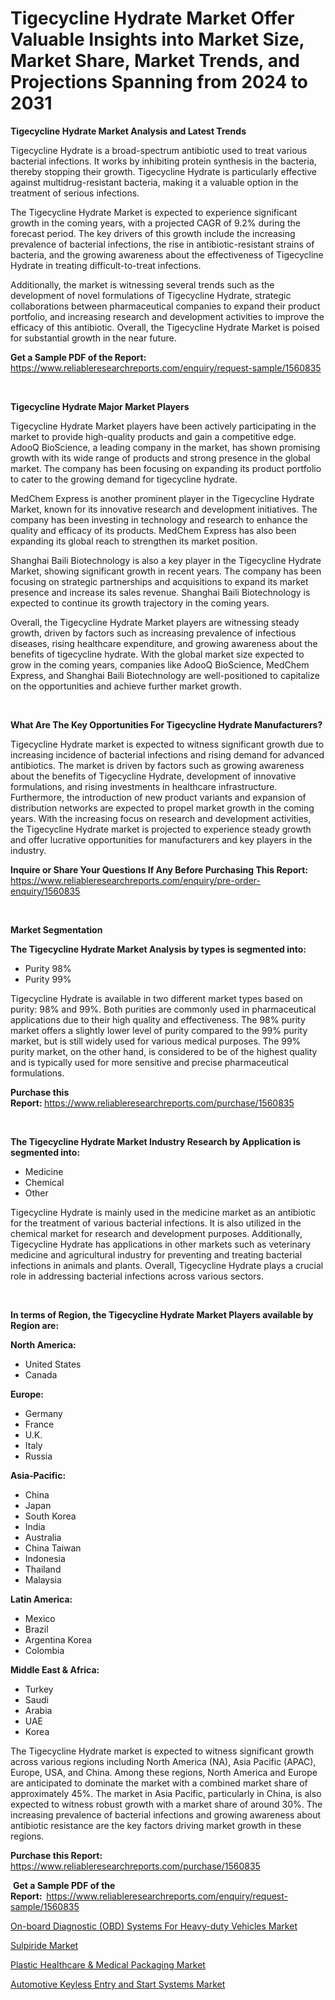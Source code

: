 <p><h1>Tigecycline Hydrate Market Offer Valuable Insights into Market Size, Market Share, Market Trends, and Projections Spanning from 2024 to 2031</h1></p><p><strong>Tigecycline Hydrate Market Analysis and Latest Trends</strong></p>
<p><p>Tigecycline Hydrate is a broad-spectrum antibiotic used to treat various bacterial infections. It works by inhibiting protein synthesis in the bacteria, thereby stopping their growth. Tigecycline Hydrate is particularly effective against multidrug-resistant bacteria, making it a valuable option in the treatment of serious infections.</p><p>The Tigecycline Hydrate Market is expected to experience significant growth in the coming years, with a projected CAGR of 9.2% during the forecast period. The key drivers of this growth include the increasing prevalence of bacterial infections, the rise in antibiotic-resistant strains of bacteria, and the growing awareness about the effectiveness of Tigecycline Hydrate in treating difficult-to-treat infections.</p><p>Additionally, the market is witnessing several trends such as the development of novel formulations of Tigecycline Hydrate, strategic collaborations between pharmaceutical companies to expand their product portfolio, and increasing research and development activities to improve the efficacy of this antibiotic. Overall, the Tigecycline Hydrate Market is poised for substantial growth in the near future.</p></p>
<p><strong>Get a Sample PDF of the Report:&nbsp;</strong> <a href="https://www.reliableresearchreports.com/enquiry/request-sample/1560835">https://www.reliableresearchreports.com/enquiry/request-sample/1560835</a></p>
<p>&nbsp;</p>
<p><strong>Tigecycline Hydrate Major Market Players</strong></p>
<p><p>Tigecycline Hydrate Market players have been actively participating in the market to provide high-quality products and gain a competitive edge. AdooQ BioScience, a leading company in the market, has shown promising growth with its wide range of products and strong presence in the global market. The company has been focusing on expanding its product portfolio to cater to the growing demand for tigecycline hydrate.</p><p>MedChem Express is another prominent player in the Tigecycline Hydrate Market, known for its innovative research and development initiatives. The company has been investing in technology and research to enhance the quality and efficacy of its products. MedChem Express has also been expanding its global reach to strengthen its market position.</p><p>Shanghai Baili Biotechnology is also a key player in the Tigecycline Hydrate Market, showing significant growth in recent years. The company has been focusing on strategic partnerships and acquisitions to expand its market presence and increase its sales revenue. Shanghai Baili Biotechnology is expected to continue its growth trajectory in the coming years.</p><p>Overall, the Tigecycline Hydrate Market players are witnessing steady growth, driven by factors such as increasing prevalence of infectious diseases, rising healthcare expenditure, and growing awareness about the benefits of tigecycline hydrate. With the global market size expected to grow in the coming years, companies like AdooQ BioScience, MedChem Express, and Shanghai Baili Biotechnology are well-positioned to capitalize on the opportunities and achieve further market growth.</p></p>
<p>&nbsp;</p>
<p><strong>What Are The Key Opportunities For Tigecycline Hydrate Manufacturers?</strong></p>
<p><p>Tigecycline Hydrate market is expected to witness significant growth due to increasing incidence of bacterial infections and rising demand for advanced antibiotics. The market is driven by factors such as growing awareness about the benefits of Tigecycline Hydrate, development of innovative formulations, and rising investments in healthcare infrastructure. Furthermore, the introduction of new product variants and expansion of distribution networks are expected to propel market growth in the coming years. With the increasing focus on research and development activities, the Tigecycline Hydrate market is projected to experience steady growth and offer lucrative opportunities for manufacturers and key players in the industry.</p></p>
<p><strong>Inquire or Share Your Questions If Any Before Purchasing This Report:</strong> <a href="https://www.reliableresearchreports.com/enquiry/pre-order-enquiry/1560835">https://www.reliableresearchreports.com/enquiry/pre-order-enquiry/1560835</a></p>
<p>&nbsp;</p>
<p><strong>Market Segmentation</strong></p>
<p><strong>The Tigecycline Hydrate Market Analysis by types is segmented into:</strong></p>
<p><ul><li>Purity 98%</li><li>Purity 99%</li></ul></p>
<p><p>Tigecycline Hydrate is available in two different market types based on purity: 98% and 99%. Both purities are commonly used in pharmaceutical applications due to their high quality and effectiveness. The 98% purity market offers a slightly lower level of purity compared to the 99% purity market, but is still widely used for various medical purposes. The 99% purity market, on the other hand, is considered to be of the highest quality and is typically used for more sensitive and precise pharmaceutical formulations.</p></p>
<p><strong>Purchase this Report:&nbsp;</strong><a href="https://www.reliableresearchreports.com/purchase/1560835">https://www.reliableresearchreports.com/purchase/1560835</a></p>
<p>&nbsp;</p>
<p><strong>The Tigecycline Hydrate Market Industry Research by Application is segmented into:</strong></p>
<p><ul><li>Medicine</li><li>Chemical</li><li>Other</li></ul></p>
<p><p>Tigecycline Hydrate is mainly used in the medicine market as an antibiotic for the treatment of various bacterial infections. It is also utilized in the chemical market for research and development purposes. Additionally, Tigecycline Hydrate has applications in other markets such as veterinary medicine and agricultural industry for preventing and treating bacterial infections in animals and plants. Overall, Tigecycline Hydrate plays a crucial role in addressing bacterial infections across various sectors.</p></p>
<p>&nbsp;</p>
<p><strong>In terms of Region, the Tigecycline Hydrate Market Players available by Region are:</strong></p>
<p>
    <p> <strong> North America: </strong>
        <ul>
            <li>United States</li>
            <li>Canada</li>
        </ul>
        </p> 
    <p> <strong> Europe: </strong>
        <ul>
            <li>Germany</li>
            <li>France</li>
            <li>U.K.</li>
            <li>Italy</li>
            <li>Russia</li>
        </ul>
        </p> 
    <p> <strong> Asia-Pacific: </strong>
        <ul>
            <li>China</li>
            <li>Japan</li>
            <li>South Korea</li>
            <li>India</li>
            <li>Australia</li>
            <li>China Taiwan</li>
            <li>Indonesia</li>
            <li>Thailand</li>
            <li>Malaysia</li>
        </ul>
        </p> 
    <p> <strong> Latin America: </strong>
        <ul>
            <li>Mexico</li>
            <li>Brazil</li>
            <li>Argentina Korea</li>
            <li>Colombia</li>
        </ul>
        </p> 
    <p> <strong> Middle East & Africa: </strong>
        <ul>
            <li>Turkey</li>
            <li>Saudi</li>
            <li>Arabia</li>
            <li>UAE</li>
            <li>Korea</li>
        </ul>
    </p>
    </p>
<p><p>The Tigecycline Hydrate market is expected to witness significant growth across various regions including North America (NA), Asia Pacific (APAC), Europe, USA, and China. Among these regions, North America and Europe are anticipated to dominate the market with a combined market share of approximately 45%. The market in Asia Pacific, particularly in China, is also expected to witness robust growth with a market share of around 30%. The increasing prevalence of bacterial infections and growing awareness about antibiotic resistance are the key factors driving market growth in these regions.</p></p>
<p><strong>Purchase this Report: </strong><a href="https://www.reliableresearchreports.com/purchase/1560835">https://www.reliableresearchreports.com/purchase/1560835</a></p>
<p>&nbsp;<strong>Get a Sample PDF of the Report:&nbsp;&nbsp;</strong><a href="https://www.reliableresearchreports.com/enquiry/request-sample/1560835">https://www.reliableresearchreports.com/enquiry/request-sample/1560835</a></p>
<p><strong></strong></p>
<p><p><a href="https://view.publitas.com/reportprime-1/on-board-diagnostic-obd-systems-for-heavy-duty-vehicles-market-offers-provide-insightful-data-for-the-time-period-from-2023-to-2030-and-also-provide-analysis-based-on-application-type-and-region/">On-board Diagnostic (OBD) Systems For Heavy-duty Vehicles Market</a></p><p><a href="https://github.com/Sherrillcrooksxa8i18ucf2m/Market-Research-Report-List-1/blob/main/sulpiride-market.md">Sulpiride Market</a></p><p><a href="https://lydian-appliance-61d.notion.site/Plastic-Healthcare-Medical-Packaging-Market-Size-and-Growth-Market-Segmentation-Regional-and-Cou-01810624a63141beaf24aa4a87a2e8d3">Plastic Healthcare & Medical Packaging Market</a></p><p><a href="https://view.publitas.com/reportprime-1/automotive-keyless-entry-and-start-systems-market-provides-a-comprehensive-analysis-including-a-macro-overview-of-the-market-as-well-as-micro-details-such-as-market-size-and-competitive-landscape/">Automotive Keyless Entry and Start Systems Market</a></p></p>